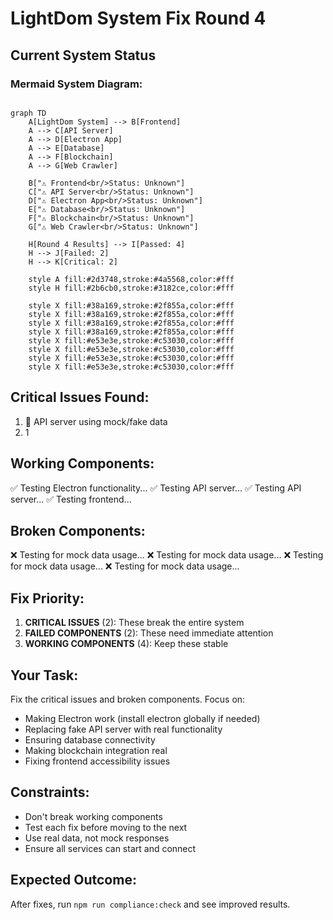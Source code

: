 # LightDom System Fix Round 4

## Current System Status

### Mermaid System Diagram:
```mermaid

graph TD
    A[LightDom System] --> B[Frontend]
    A --> C[API Server]
    A --> D[Electron App]
    A --> E[Database]
    A --> F[Blockchain]
    A --> G[Web Crawler]
    
    B["⚠️ Frontend<br/>Status: Unknown"]
    C["⚠️ API Server<br/>Status: Unknown"]
    D["⚠️ Electron App<br/>Status: Unknown"]
    E["⚠️ Database<br/>Status: Unknown"]
    F["⚠️ Blockchain<br/>Status: Unknown"]
    G["⚠️ Web Crawler<br/>Status: Unknown"]
    
    H[Round 4 Results] --> I[Passed: 4]
    H --> J[Failed: 2]
    H --> K[Critical: 2]
    
    style A fill:#2d3748,stroke:#4a5568,color:#fff
    style H fill:#2b6cb0,stroke:#3182ce,color:#fff
    
    style X fill:#38a169,stroke:#2f855a,color:#fff
    style X fill:#38a169,stroke:#2f855a,color:#fff
    style X fill:#38a169,stroke:#2f855a,color:#fff
    style X fill:#38a169,stroke:#2f855a,color:#fff
    style X fill:#e53e3e,stroke:#c53030,color:#fff
    style X fill:#e53e3e,stroke:#c53030,color:#fff
    style X fill:#e53e3e,stroke:#c53030,color:#fff
    style X fill:#e53e3e,stroke:#c53030,color:#fff

```

## Critical Issues Found:
1. 🚨    API server using mock/fake data
2. 1

## Working Components:
✅ Testing Electron functionality...
✅ Testing API server...
✅ Testing API server...
✅ Testing frontend...

## Broken Components:
❌ Testing for mock data usage...
❌ Testing for mock data usage...
❌ Testing for mock data usage...
❌ Testing for mock data usage...

## Fix Priority:
1. **CRITICAL ISSUES** (2): These break the entire system
2. **FAILED COMPONENTS** (2): These need immediate attention
3. **WORKING COMPONENTS** (4): Keep these stable

## Your Task:
Fix the critical issues and broken components. Focus on:
- Making Electron work (install electron globally if needed)
- Replacing fake API server with real functionality
- Ensuring database connectivity
- Making blockchain integration real
- Fixing frontend accessibility issues

## Constraints:
- Don't break working components
- Test each fix before moving to the next
- Use real data, not mock responses
- Ensure all services can start and connect

## Expected Outcome:
After fixes, run `npm run compliance:check` and see improved results.